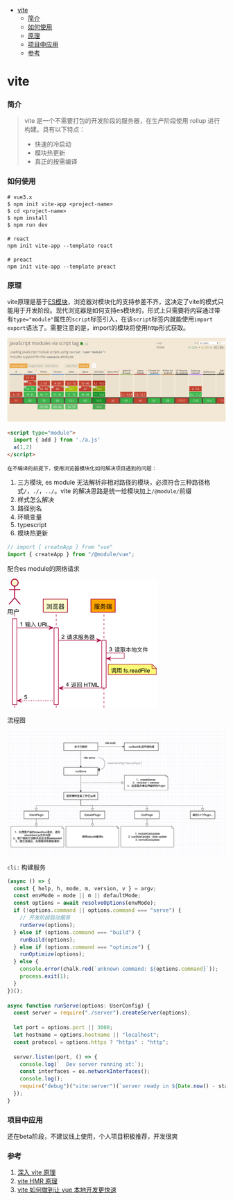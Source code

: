 - [vite](#vite)
    - [简介](#简介)
    - [如何使用](#如何使用)
    - [原理](#原理)
    - [项目中应用](#项目中应用)
    - [参考](#参考)
# vite

### 简介

> vite 是一个不需要打包的开发阶段的服务器，在生产阶段使用 rollup 进行构建。具有以下特点：
>
> - 快速的冷启动
> - 模块热更新
> - 真正的按需编译

### 如何使用


```shell
# vue3.x
$ npm init vite-app <project-name>
$ cd <project-name>
$ npm install
$ npm run dev

# react
npm init vite-app --template react

# preact
npm init vite-app --template preact
```

### 原理
vite原理是基于[ES模块](https://developer.mozilla.org/en-US/docs/Web/JavaScript/Reference/Statements/import)，浏览器对模块化的支持参差不齐，这决定了vite的模式只能用于开发阶段。现代浏览器是如何支持es模块的，形式上只需要将内容通过带有`type="module"`属性的`script`标签引入，在该`script`标签内就能使用`import` `export`语法了。需要注意的是，import的模块将使用http形式获取。

![ES Module](img/caniuse.jpg)

```html
<script type="module">
  import { add } from './a.js'
  a(1,2)
</script>
```

`在不编译的前提下，使用浏览器模块化如何解决项目遇到的问题：`

1. 三方模块, es module 无法解析非相对路径的模块，必须符合三种路径格式`/`，`./`，`../`。vite 的解决思路是统一给模块加上`/@module/`前缀
2. 样式怎么解决
3. 路径别名
4. 环境变量
5. typescript
6. 模块热更新

```js
// import { createApp } from "vue"
import { createApp } from "/@module/vue";
```

配合es module的网络请求

![vite流程图](img/url-request.png)

流程图

![vite流程图](img/vite流程图.jpg)

`cli:`
构建服务

```ts
(async () => {
  const { help, h, mode, m, version, v } = argv;
  const envMode = mode || m || defaultMode;
  const options = await resolveOptions(envMode);
  if (!options.command || options.command === "serve") {
    // 开发阶段启动服务
    runServe(options);
  } else if (options.command === "build") {
    runBuild(options);
  } else if (options.command === "optimize") {
    runOptimize(options);
  } else {
    console.error(chalk.red(`unknown command: ${options.command}`));
    process.exit(1);
  }
})();

async function runServe(options: UserConfig) {
  const server = require("./server").createServer(options);

  let port = options.port || 3000;
  let hostname = options.hostname || "localhost";
  const protocol = options.https ? "https" : "http";

  server.listen(port, () => {
    console.log(`  Dev server running at:`);
    const interfaces = os.networkInterfaces();
    console.log();
    require("debug")("vite:server")(`server ready in ${Date.now() - start}ms.`);
  });
}
```

### 项目中应用
还在beta阶段，不建议线上使用，个人项目积极推荐，开发很爽

### 参考

1. [深入 vite 原理](https://www.tuicool.com/articles/EFJvEjf)
2. [vite HMR 原理](https://juejin.im/post/5f0b419ff265da22bf12be56)
3. [vite 如何做到让 vue 本地开发更快速](https://developer.aliyun.com/article/761551)
